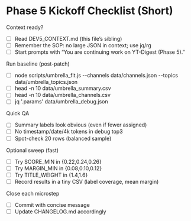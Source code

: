 # Phase 5 Kickoff Checklist (Short)

Context ready?
- [ ] Read DEV5_CONTEXT.md (this file’s sibling)
- [ ] Remember the SOP: no large JSON in context; use jq/rg
- [ ] Start prompts with “You are continuing work on YT-Digest (Phase 5).”

Run baseline (post-patch)
- [ ] node scripts/umbrella_fit.js --channels data/channels.json --topics data/umbrella_topics.json
- [ ] head -n 10 data/umbrella_summary.csv
- [ ] head -n 10 data/umbrella_channels.csv
- [ ] jq '.params' data/umbrella_debug.json

Quick QA
- [ ] Summary labels look obvious (even if fewer assigned)
- [ ] No timestamp/date/4k tokens in debug top3
- [ ] Spot-check 20 rows (balanced sample)

Optional sweep (fast)
- [ ] Try SCORE_MIN in {0.22,0.24,0.26}
- [ ] Try MARGIN_MIN in {0.08,0.10,0.12}
- [ ] Try TITLE_WEIGHT in {1.4,1.6}
- [ ] Record results in a tiny CSV (label coverage, mean margin)

Close each microstep
- [ ] Commit with concise message
- [ ] Update CHANGELOG.md accordingly
